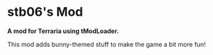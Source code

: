 # stb06's Mod
**A mod for Terraria using tModLoader.**

This mod adds bunny-themed stuff to make the game a bit more fun!
